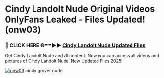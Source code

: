 # Cindy Landolt Nude Original Videos 0nlyFans Leaked - Files Updated! (onw03)

<h3>🔴 CLICK HERE 🌐==►► <a href="https://tinyurl.com/yc6ubb5a" rel="nofollow">Cindy Landolt Nude Updated Files</a></h3>

Get Cindy Landolt Nude and all content. Now you can access all videos and pictures of Cindy Landolt Nude. New Updated Files 2025!

[![onw03](https://i.imgur.com/7eu0CRL.gif)](https://tinyurl.com/yc6ubb5a)
cindy grover nude